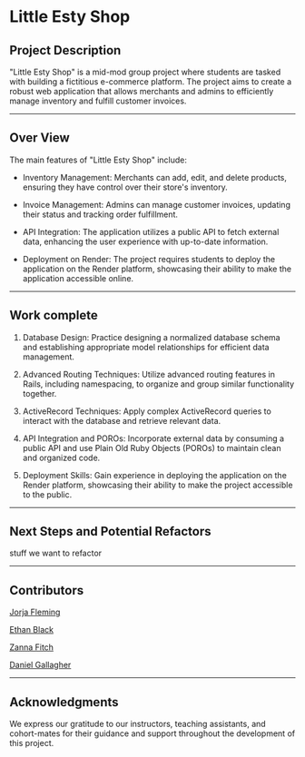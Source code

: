<!-- - Must include a thorough README to describe the project
   - README should include a basic description of the project, a summary of the work completed, and some ideas for a potential contributor to work on/refactor next. Also include the names and GitHub links of all student contributors on your project.  -->
# **Little Esty Shop**

## Project Description

"Little Esty Shop" is a mid-mod group project where students are tasked with building a fictitious e-commerce platform. The project aims to create a robust web application that allows merchants and admins to efficiently manage inventory and fulfill customer invoices.
___

## Over View
The main features of "Little Esty Shop" include:

- Inventory Management: Merchants can add, edit, and delete products, ensuring they have control over their store's inventory.

- Invoice Management: Admins can manage customer invoices, updating their status and tracking order fulfillment.

- API Integration: The application utilizes a public API to fetch external data, enhancing the user experience with up-to-date information.

- Deployment on Render: The project requires students to deploy the application on the Render platform, showcasing their ability to make the application accessible online.
___
## Work complete

1. Database Design: Practice designing a normalized database schema and establishing appropriate model relationships for efficient data management.

2. Advanced Routing Techniques: Utilize advanced routing features in Rails, including namespacing, to organize and group similar functionality together.

3. ActiveRecord Techniques: Apply complex ActiveRecord queries to interact with the database and retrieve relevant data.

4. API Integration and POROs: Incorporate external data by consuming a public API and use Plain Old Ruby Objects (POROs) to maintain clean and organized code.

5. Deployment Skills: Gain experience in deploying the application on the Render platform, showcasing their ability to make the project accessible to the public.
___
## Next Steps and Potential Refactors

stuff we want to refactor
___

## Contributors

[Jorja Fleming](https://github.com/JorjaF)

[Ethan Black]()

[Zanna Fitch]()

[Daniel Gallagher]()

___

## Acknowledgments
We express our gratitude to our instructors, teaching assistants, and cohort-mates for their guidance and support throughout the development of this project.
